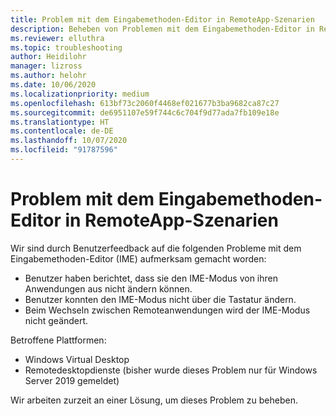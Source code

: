 ```yaml
---
title: Problem mit dem Eingabemethoden-Editor in RemoteApp-Szenarien
description: Beheben von Problemen mit dem Eingabemethoden-Editor in RemoteApp-Szenarien.
ms.reviewer: elluthra
ms.topic: troubleshooting
author: Heidilohr
manager: lizross
ms.author: helohr
ms.date: 10/06/2020
ms.localizationpriority: medium
ms.openlocfilehash: 613bf73c2060f4468ef021677b3ba9682ca87c27
ms.sourcegitcommit: de6951107e59f744c6c704f9d77ada7fb109e18e
ms.translationtype: HT
ms.contentlocale: de-DE
ms.lasthandoff: 10/07/2020
ms.locfileid: "91787596"
---
```

# <a name="input-method-editor-issue-in-remoteapp-scenarios"></a>Problem mit dem Eingabemethoden-Editor in RemoteApp-Szenarien

Wir sind durch Benutzerfeedback auf die folgenden Probleme mit dem Eingabemethoden-Editor (IME) aufmerksam gemacht worden:

- Benutzer haben berichtet, dass sie den IME-Modus von ihren Anwendungen aus nicht ändern können.
- Benutzer konnten den IME-Modus nicht über die Tastatur ändern.
- Beim Wechseln zwischen Remoteanwendungen wird der IME-Modus nicht geändert.

Betroffene Plattformen:

- Windows Virtual Desktop
- Remotedesktopdienste (bisher wurde dieses Problem nur für Windows Server 2019 gemeldet)

Wir arbeiten zurzeit an einer Lösung, um dieses Problem zu beheben.